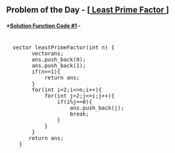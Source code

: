 ## Problem of the Day - [<a href="https://practice.geeksforgeeks.org/problems/least-prime-factor5216/1"> Least Prime Factor </a>]


#### ⭐<ins>Solution Function Code #1</ins> -
<pre>

  vector<int> leastPrimeFactor(int n) {
        vector<int>ans;
        ans.push_back(0);
        ans.push_back(1);
        if(n==1){
            return ans;
        }
        for(int i=2;i<=n;i++){
            for(int j=2;j<=i;j++){
                if(i%j==0){
                    ans.push_back(j);
                    break;
                }
            }
        }
       return ans;
    }
</pre>
